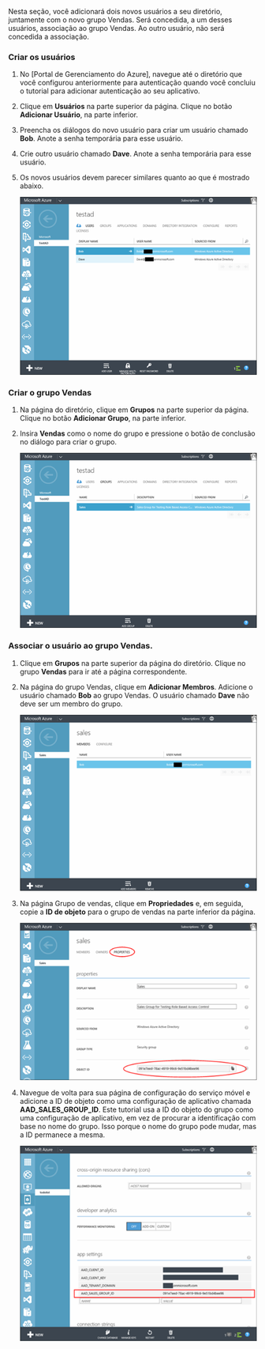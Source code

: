 Nesta seção, você adicionará dois novos usuários a seu diretório, juntamente com o novo grupo Vendas. Será concedida, a um desses usuários, associação ao grupo Vendas. Ao outro usuário, não será concedida a associação. 

### Criar os usuários


1. No [Portal de Gerenciamento do Azure], navegue até o diretório que você configurou anteriormente para autenticação quando você concluiu o tutorial para adicionar autenticação ao seu aplicativo.
2. Clique em **Usuários** na parte superior da página. Clique no botão **Adicionar Usuário**, na parte inferior. 
3. Preencha os diálogos do novo usuário para criar um usuário chamado **Bob**. Anote a senha temporária para esse usuário. 
4. Crie outro usuário chamado **Dave**. Anote a senha temporária para esse usuário.
5. Os novos usuários devem parecer similares quanto ao que é mostrado abaixo.

    ![](./media/mobile-services-aad-rbac-create-sales-group/users.png)    


### Criar o grupo Vendas


1. Na página do diretório, clique em **Grupos** na parte superior da página. Clique no botão **Adicionar Grupo**, na parte inferior. 
2. Insira **Vendas** como o nome do grupo e pressione o botão de conclusão no diálogo para criar o grupo. 

    ![](./media/mobile-services-aad-rbac-create-sales-group/sales-group.png)

### Associar o usuário ao grupo Vendas.


1. Clique em **Grupos** na parte superior da página do diretório. Clique no grupo **Vendas** para ir até a página correspondente. 
2. Na página do grupo Vendas, clique em **Adicionar Membros**. Adicione o usuário chamado **Bob** ao grupo Vendas. O usuário chamado **Dave** não deve ser um membro do grupo.

    ![](./media/mobile-services-aad-rbac-create-sales-group/group-membership.png)

3. Na página Grupo de vendas, clique em **Propriedades** e, em seguida, copie a **ID de objeto** para o grupo de vendas na parte inferior da página. 

   
   ![](./media/mobile-services-aad-rbac-create-sales-group/sales-group-id.png)

4. Navegue de volta para sua página de configuração do serviço móvel e adicione a ID de objeto como uma configuração de aplicativo chamada **AAD\_SALES\_GROUP\_ID**. Este tutorial usa a ID do objeto do grupo como uma configuração de aplicativo, em vez de procurar a identificação com base no nome do grupo. Isso porque o nome do grupo pode mudar, mas a ID permanece a mesma.

    ![](./media/mobile-services-aad-rbac-create-sales-group/sales-group-id-app-setting.png)

<!--HONumber=49-->